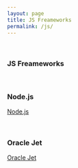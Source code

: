 ```yaml
---
layout: page
title: JS Freameworks
permalink: /js/
---
```


<br/>

### JS Freameworks


<br/>

### Node.js

[Node.js](/nodejs/)


<br/>

### Oracle Jet

[Oracle Jet](/js/oracle-jet/)
